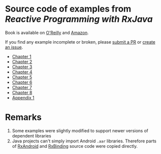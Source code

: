 # Source code of examples from _Reactive Programming with RxJava_

Book is available on [O'Reilly](http://shop.oreilly.com/product/0636920042228.do) and [Amazon](http://shop.oreilly.com/product/0636920042228.do).

If you find any example incomplete or broken, please [submit a PR](https://github.com/nurkiewicz/rxjava-book-examples/pulls) or [create an issue](https://github.com/nurkiewicz/rxjava-book-examples/issues/new).

* [Chapter 1](https://github.com/nurkiewicz/rxjava-book-examples/tree/master/src/test/java/com/oreilly/rxjava/ch1)
* [Chapter 2](https://github.com/nurkiewicz/rxjava-book-examples/tree/master/src/test/java/com/oreilly/rxjava/ch2)
* [Chapter 3](https://github.com/nurkiewicz/rxjava-book-examples/tree/master/src/test/java/com/oreilly/rxjava/ch3)
* [Chapter 4](https://github.com/nurkiewicz/rxjava-book-examples/tree/master/src/test/java/com/oreilly/rxjava/ch4)
* [Chapter 5](https://github.com/nurkiewicz/rxjava-book-examples/tree/master/src/test/java/com/oreilly/rxjava/ch5)
* [Chapter 6](https://github.com/nurkiewicz/rxjava-book-examples/tree/master/src/test/java/com/oreilly/rxjava/ch6)
* [Chapter 7](https://github.com/nurkiewicz/rxjava-book-examples/tree/master/src/test/java/com/oreilly/rxjava/ch7)
* [Chapter 8](https://github.com/nurkiewicz/rxjava-book-examples/tree/master/src/test/java/com/oreilly/rxjava/ch8)
* [Appendix 1](https://github.com/nurkiewicz/rxjava-book-examples/tree/master/src/test/java/com/oreilly/rxjava/appendix1)

# Remarks

1. Some examples were slightly modified to support newer versions of dependent libraries
2. Java projects can't simply import Android `.aar` libraries. Therefore parts of [RxAndroid](https://github.com/ReactiveX/RxAndroid) and [RxBinding](https://github.com/JakeWharton/RxBinding) source code were copied directly.
